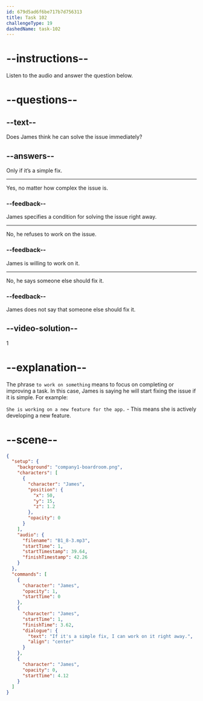 ```yaml
---
id: 679d5ad6f6be717b7d756313
title: Task 102
challengeType: 19
dashedName: task-102
---
```


<!-- (Audio) James: If it's a simple fix, I can work on it right away. -->

# --instructions--

Listen to the audio and answer the question below.

# --questions--

## --text--

Does James think he can solve the issue immediately?

## --answers--

Only if it’s a simple fix.

---

Yes, no matter how complex the issue is.

### --feedback--

James specifies a condition for solving the issue right away.

---

No, he refuses to work on the issue.

### --feedback--

James is willing to work on it.

---

No, he says someone else should fix it.

### --feedback--

James does not say that someone else should fix it.

## --video-solution--

1

# --explanation--

The phrase `to work on something` means to focus on completing or improving a task. In this case, James is saying he will start fixing the issue if it is simple. For example:

`She is working on a new feature for the app.` - This means she is actively developing a new feature.

# --scene--

```json
{
  "setup": {
    "background": "company1-boardroom.png",
    "characters": [
      {
        "character": "James",
        "position": {
          "x": 50,
          "y": 15,
          "z": 1.2
        },
        "opacity": 0
      }
    ],
    "audio": {
      "filename": "B1_8-3.mp3",
      "startTime": 1,
      "startTimestamp": 39.64,
      "finishTimestamp": 42.26
    }
  },
  "commands": [
    {
      "character": "James",
      "opacity": 1,
      "startTime": 0
    },
    {
      "character": "James",
      "startTime": 1,
      "finishTime": 3.62,
      "dialogue": {
        "text": "If it's a simple fix, I can work on it right away.",
        "align": "center"
      }
    },
    {
      "character": "James",
      "opacity": 0,
      "startTime": 4.12
    }
  ]
}
```
